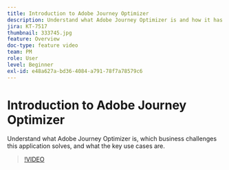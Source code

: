 ```yaml
---
title: Introduction to Adobe Journey Optimizer
description: Understand what Adobe Journey Optimizer is and how it has helped brands across industries boost ROI and overcome significant marketing challenges.
jira: KT-7517
thumbnail: 333745.jpg
feature: Overview
doc-type: feature video
team: PM
role: User
level: Beginner
exl-id: e48a627a-bd36-4084-a791-78f7a78579c6
---
```

# Introduction to Adobe Journey Optimizer

Understand what Adobe Journey Optimizer is, which business challenges this application solves, and what the key use cases are.

>[!VIDEO](https://video.tv.adobe.com/v/333745?quality=12&learn=on)
